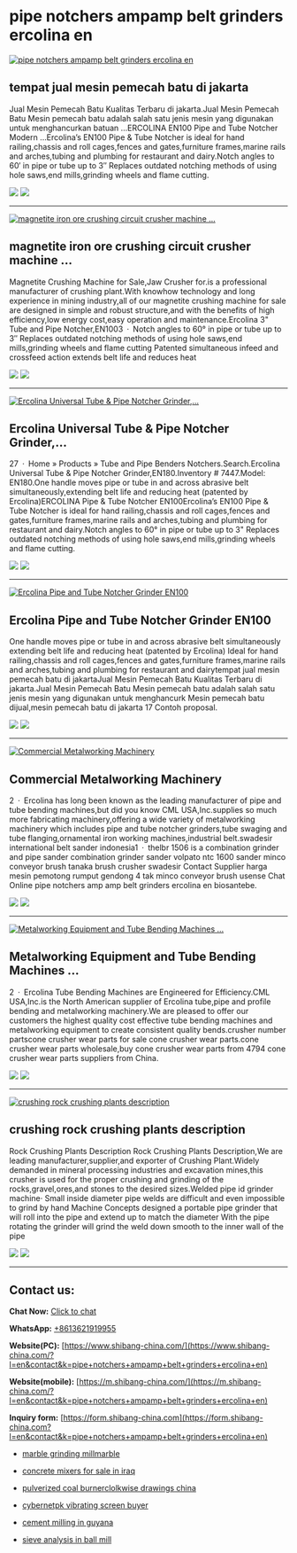 # pipe notchers ampamp belt grinders ercolina en

<a href="https://swt.shibang-china.com/?l=en&img&k=pipe+notchers+ampamp+belt+grinders+ercolina+en" target="_blank">![pipe notchers ampamp belt grinders ercolina en](http://static.shibang-china.com/all-800x300/1042.jpg)</a>

## tempat jual mesin pemecah batu di jakarta
Jual Mesin Pemecah Batu Kualitas Terbaru di jakarta.Jual Mesin Pemecah Batu Mesin pemecah batu adalah salah satu jenis mesin yang digunakan untuk menghancurkan batuan …ERCOLINA EN100 Pipe and Tube Notcher Modern …Ercolina’s EN100 Pipe &amp; Tube Notcher is ideal for hand railing,chassis and roll cages,fences and gates,furniture frames,marine rails and arches,tubing and plumbing for restaurant and dairy.Notch angles to 60′ in pipe or tube up to 3″ Replaces outdated notching methods of using hole saws,end mills,grinding wheels and flame cutting.


<a href="https://whatsapp.shibangsoft.com/WhatsApp.php" target="_blank" title="WhatsApp">![](http://static.shibang-china.com/icon/whatsapp.png)</a> <a href="https://swt.shibang-china.com/?l=en&icon&k=pipe+notchers+ampamp+belt+grinders+ercolina+en" target="_blank">![](http://static.shibang-china.com/icon/chat-en.png)</a>

---

<a href="https://swt.shibang-china.com/?l=en&img&k=pipe+notchers+ampamp+belt+grinders+ercolina+en" target="_blank">![magnetite iron ore crushing circuit crusher machine …](http://static.shibang-china.com/all-800x300/85.jpg)</a>

## magnetite iron ore crushing circuit crusher machine …
Magnetite Crushing Machine for Sale,Jaw Crusher for.is a professional manufacturer of crushing plant.With knowhow technology and long experience in mining industry,all of our magnetite crushing machine for sale are designed in simple and robust structure,and with the benefits of high efficiency,low energy cost,easy operation and maintenance.Ercolina 3&quot; Tube and Pipe Notcher,EN1003&ensp;&#0183;&ensp;Notch angles to 60&#176; in pipe or tube up to 3″ Replaces outdated notching methods of using hole saws,end mills,grinding wheels and flame cutting Patented simultaneous infeed and crossfeed action extends belt life and reduces heat


<a href="https://whatsapp.shibangsoft.com/WhatsApp.php" target="_blank" title="WhatsApp">![](http://static.shibang-china.com/icon/whatsapp.png)</a> <a href="https://swt.shibang-china.com/?l=en&icon&k=pipe+notchers+ampamp+belt+grinders+ercolina+en" target="_blank">![](http://static.shibang-china.com/icon/chat-en.png)</a>

---

<a href="https://swt.shibang-china.com/?l=en&img&k=pipe+notchers+ampamp+belt+grinders+ercolina+en" target="_blank">![Ercolina Universal Tube &amp; Pipe Notcher Grinder,…](http://static.shibang-china.com/all-800x300/184.jpg)</a>

## Ercolina Universal Tube &amp; Pipe Notcher Grinder,…
27&ensp;&#0183;&ensp;Home &#187; Products &#187; Tube and Pipe Benders Notchers.Search.Ercolina Universal Tube &amp; Pipe Notcher Grinder,EN180.Inventory # 7447.Model: EN180.One handle moves pipe or tube in and across abrasive belt simultaneously,extending belt life and reducing heat (patented by Ercolina)ERCOLINA Pipe &amp; Tube Notcher EN100Ercolina’s EN100 Pipe &amp; Tube Notcher is ideal for hand railing,chassis and roll cages,fences and gates,furniture frames,marine rails and arches,tubing and plumbing for restaurant and dairy.Notch angles to 60&#176; in pipe or tube up to 3&quot; Replaces outdated notching methods of using hole saws,end mills,grinding wheels and flame cutting.


<a href="https://whatsapp.shibangsoft.com/WhatsApp.php" target="_blank" title="WhatsApp">![](http://static.shibang-china.com/icon/whatsapp.png)</a> <a href="https://swt.shibang-china.com/?l=en&icon&k=pipe+notchers+ampamp+belt+grinders+ercolina+en" target="_blank">![](http://static.shibang-china.com/icon/chat-en.png)</a>

---

<a href="https://swt.shibang-china.com/?l=en&img&k=pipe+notchers+ampamp+belt+grinders+ercolina+en" target="_blank">![Ercolina Pipe and Tube Notcher Grinder EN100](http://static.shibang-china.com/all-800x300/976.jpg)</a>

## Ercolina Pipe and Tube Notcher Grinder EN100
One handle moves pipe or tube in and across abrasive belt simultaneously extending belt life and reducing heat (patented by Ercolina) Ideal for hand railing,chassis and roll cages,fences and gates,furniture frames,marine rails and arches,tubing and plumbing for restaurant and dairytempat jual mesin pemecah batu di jakartaJual Mesin Pemecah Batu Kualitas Terbaru di jakarta.Jual Mesin Pemecah Batu Mesin pemecah batu adalah salah satu jenis mesin yang digunakan untuk menghancurk Mesin pemecah batu dijual,mesin pemecah batu di jakarta 17 Contoh proposal.


<a href="https://whatsapp.shibangsoft.com/WhatsApp.php" target="_blank" title="WhatsApp">![](http://static.shibang-china.com/icon/whatsapp.png)</a> <a href="https://swt.shibang-china.com/?l=en&icon&k=pipe+notchers+ampamp+belt+grinders+ercolina+en" target="_blank">![](http://static.shibang-china.com/icon/chat-en.png)</a>

---

<a href="https://swt.shibang-china.com/?l=en&img&k=pipe+notchers+ampamp+belt+grinders+ercolina+en" target="_blank">![Commercial Metalworking Machinery](http://static.shibang-china.com/all-800x300/390.jpg)</a>

## Commercial Metalworking Machinery
2&ensp;&#0183;&ensp;Ercolina has long been known as the leading manufacturer of pipe and tube bending machines,but did you know CML USA,Inc.supplies so much more fabricating machinery,offering a wide variety of metalworking machinery which includes pipe and tube notcher grinders,tube swaging and tube flanging,ornamental iron working machines,industrial belt.swadesir international belt sander indonesia1&ensp;&#0183;&ensp;thelbr 1506 is a combination grinder and pipe sander combination grinder sander volpato ntc 1600 sander minco conveyor brush tanaka brush crusher swadesir Contact Supplier harga mesin pemotong rumput gendong 4 tak minco conveyor brush usense Chat Online pipe notchers amp amp belt grinders ercolina en biosantebe.


<a href="https://whatsapp.shibangsoft.com/WhatsApp.php" target="_blank" title="WhatsApp">![](http://static.shibang-china.com/icon/whatsapp.png)</a> <a href="https://swt.shibang-china.com/?l=en&icon&k=pipe+notchers+ampamp+belt+grinders+ercolina+en" target="_blank">![](http://static.shibang-china.com/icon/chat-en.png)</a>

---

<a href="https://swt.shibang-china.com/?l=en&img&k=pipe+notchers+ampamp+belt+grinders+ercolina+en" target="_blank">![Metalworking Equipment and Tube Bending Machines …](http://static.shibang-china.com/all-800x300/300.jpg)</a>

## Metalworking Equipment and Tube Bending Machines …
2&ensp;&#0183;&ensp;Ercolina Tube Bending Machines are Engineered for Efficiency.CML USA,Inc.is the North American supplier of Ercolina tube,pipe and profile bending and metalworking machinery.We are pleased to offer our customers the highest quality cost effective tube bending machines and metalworking equipment to create consistent quality bends.crusher number partscone crusher wear parts for sale cone crusher wear parts.cone crusher wear parts wholesale,buy cone crusher wear parts from 4794 cone crusher wear parts suppliers from China.


<a href="https://whatsapp.shibangsoft.com/WhatsApp.php" target="_blank" title="WhatsApp">![](http://static.shibang-china.com/icon/whatsapp.png)</a> <a href="https://swt.shibang-china.com/?l=en&icon&k=pipe+notchers+ampamp+belt+grinders+ercolina+en" target="_blank">![](http://static.shibang-china.com/icon/chat-en.png)</a>

---

<a href="https://swt.shibang-china.com/?l=en&img&k=pipe+notchers+ampamp+belt+grinders+ercolina+en" target="_blank">![crushing rock crushing plants description](http://static.shibang-china.com/all-800x300/15.jpg)</a>

## crushing rock crushing plants description
Rock Crushing Plants Description Rock Crushing Plants Description,We are leading manufacturer,supplier,and exporter of Crushing Plant.Widely demanded in mineral processing industries and excavation mines,this crusher is used for the proper crushing and grinding of the rocks,gravel,ores,and stones to the desired sizes.Welded pipe id grinder machine&#183; Small inside diameter pipe welds are difficult and even impossible to grind by hand Machine Concepts designed a portable pipe grinder that will roll into the pipe and extend up to match the diameter With the pipe rotating the grinder will grind the weld down smooth to the inner wall of the pipe


<a href="https://whatsapp.shibangsoft.com/WhatsApp.php" target="_blank" title="WhatsApp">![](http://static.shibang-china.com/icon/whatsapp.png)</a> <a href="https://swt.shibang-china.com/?l=en&icon&k=pipe+notchers+ampamp+belt+grinders+ercolina+en" target="_blank">![](http://static.shibang-china.com/icon/chat-en.png)</a>

---
## Contact us:

**Chat Now:** [Click to chat](https://swt.shibang-china.com?l=en&contact&k=pipe+notchers+ampamp+belt+grinders+ercolina+en)

**WhatsApp:**  [+8613621919955](https://whatsapp.shibangsoft.com/WhatsApp.php)

**Website(PC):** [https://www.shibang-china.com/](https://www.shibang-china.com/?l=en&contact&k=pipe+notchers+ampamp+belt+grinders+ercolina+en)

**Website(mobile):** [https://m.shibang-china.com/](https://m.shibang-china.com/?l=en&contact&k=pipe+notchers+ampamp+belt+grinders+ercolina+en)

**Inquiry form:** [https://form.shibang-china.com](https://form.shibang-china.com?l=en&contact&k=pipe+notchers+ampamp+belt+grinders+ercolina+en)

* [marble grinding millmarble](../132/marble%20grinding%20millmarble.md)

* [concrete mixers for sale in iraq](../134/concrete%20mixers%20for%20sale%20in%20iraq.md)

* [pulverized coal burnerclolkwise drawings china](../136/pulverized%20coal%20burnerclolkwise%20drawings%20china.md)

* [cybernetpk vibrating screen buyer](../134/cybernetpk%20vibrating%20screen%20buyer.md)

* [cement milling in guyana](../131/cement%20milling%20in%20guyana.md)

* [sieve analysis in ball mill](../131/sieve%20analysis%20in%20ball%20mill.md)